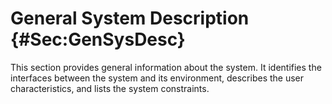 # General System Description {#Sec:GenSysDesc}

This section provides general information about the system. It identifies the interfaces between the system and its environment, describes the user characteristics, and lists the system constraints.

